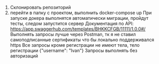 1) Склонировать репозиторий
2) перейти в папку с проектом, выполнить docker-compose up
При запуске докера выполнятся автоматически миграции, пройдут тесты, следом запустится сервер
Документация по API:
https://app.swaggerhub.com/templates/BHKKCFGB/11111/1.0.0#/
Выполнять запросы лучше через Postman, тк я не ставил самоподписанные сертификаты что бы локально поддерживался https
Все запросы кроме регистрации не имеют тела, тело регистрации {"username": "Ivan"}
Запросы выполнять без авторизаций
